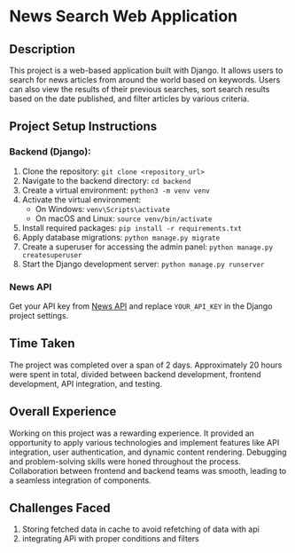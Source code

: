 # News Search Web Application

## Description
This project is a web-based application built with Django. It allows users to search for news articles from around the world based on keywords. Users can also view the results of their previous searches, sort search results based on the date published, and filter articles by various criteria.

## Project Setup Instructions

### Backend (Django):
1. Clone the repository: `git clone <repository_url>`
2. Navigate to the backend directory: `cd backend`
3. Create a virtual environment: `python3 -m venv venv`
4. Activate the virtual environment:
   - On Windows: `venv\Scripts\activate`
   - On macOS and Linux: `source venv/bin/activate`
5. Install required packages: `pip install -r requirements.txt`
6. Apply database migrations: `python manage.py migrate`
7. Create a superuser for accessing the admin panel: `python manage.py createsuperuser`
8. Start the Django development server: `python manage.py runserver`

### News API
Get your API key from [News API](https://newsapi.org/) and replace `YOUR_API_KEY` in the Django project settings.

## Time Taken
The project was completed over a span of 2 days. Approximately 20 hours were spent in total, divided between backend development, frontend development, API integration, and testing.

## Overall Experience
Working on this project was a rewarding experience. It provided an opportunity to apply various technologies and implement features like API integration, user authentication, and dynamic content rendering. Debugging and problem-solving skills were honed throughout the process. Collaboration between frontend and backend teams was smooth, leading to a seamless integration of components.

## Challenges Faced
1. Storing fetched data in cache to avoid refetching of data with api
2. integrating APi with proper conditions and filters
